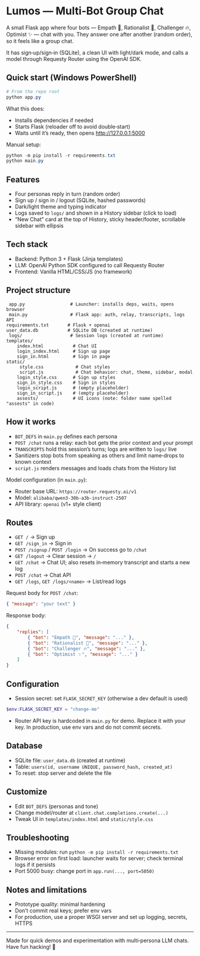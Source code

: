 # Lumos — Multi‑Bot Group Chat

A small Flask app where four bots — Empath 💙, Rationalist 🧠, Challenger 🔥, Optimist ✨ — chat with you. They answer one after another (random order), so it feels like a group chat.

It has sign‑up/sign‑in (SQLite), a clean UI with light/dark mode, and calls a model through Requesty Router using the OpenAI SDK.

## Quick start (Windows PowerShell)

```powershell
# From the repo root
python app.py
```

What this does:
- Installs dependencies if needed
- Starts Flask (reloader off to avoid double‑start)
- Waits until it’s ready, then opens http://127.0.0.1:5000

Manual setup:
```powershell
python -m pip install -r requirements.txt
python main.py
```

## Features

- Four personas reply in turn (random order)
- Sign up / sign in / logout (SQLite, hashed passwords)
- Dark/light theme and typing indicator
- Logs saved to `logs/` and shown in a History sidebar (click to load)
- “New Chat” card at the top of History, sticky header/footer, scrollable sidebar with ellipsis

## Tech stack

- Backend: Python 3 + Flask (Jinja templates)
- LLM: OpenAI Python SDK configured to call Requesty Router
- Frontend: Vanilla HTML/CSS/JS (no framework)

## Project structure

```
 app.py                 # Launcher: installs deps, waits, opens browser
 main.py                # Flask app: auth, relay, transcripts, logs API
requirements.txt       # Flask + openai
user_data.db           # SQLite DB (created at runtime)
 logs/                  # Session logs (created at runtime)
templates/
	index.html           # Chat UI
	login_index.html     # Sign up page
	sign_in.html         # Sign in page
static/
	 style.css            # Chat styles
	 script.js            # Chat behavior: chat, theme, sidebar, modal
	login_style.css      # Sign up styles
	sign_in_style.css    # Sign in styles
	login_script.js      # (empty placeholder)
	sign_in_script.js    # (empty placeholder)
	assests/             # UI icons (note: folder name spelled "assests" in code)
```

## How it works

- `BOT_DEFS` in `main.py` defines each persona
- `POST /chat` runs a relay: each bot gets the prior context and your prompt
- `TRANSCRIPTS` hold this session’s turns; logs are written to `logs/` live
- Sanitizers stop bots from speaking as others and limit name‑drops to known context
- `script.js` renders messages and loads chats from the History list

Model configuration (in `main.py`):
- Router base URL: `https://router.requesty.ai/v1`
- Model: `alibaba/qwen3-30b-a3b-instruct-2507`
- API library: `openai` (v1+ style client)

## Routes

- `GET /` → Sign up
- `GET /sign_in` → Sign in
- `POST /signup` / `POST /login` → On success go to `/chat`
- `GET /logout` → Clear session → `/`
- `GET /chat` → Chat UI; also resets in‑memory transcript and starts a new log
- `POST /chat` → Chat API
- `GET /logs`, `GET /logs/<name>` → List/read logs

Request body for `POST /chat`:

```json
{ "message": "your text" }
```

Response body:

```json
{
	"replies": [
		{ "bot": "Empath 💙", "message": "..." },
		{ "bot": "Rationalist 🧠", "message": "..." },
		{ "bot": "Challenger 🔥", "message": "..." },
		{ "bot": "Optimist ✨", "message": "..." }
	]
}
```

## Configuration

- Session secret: set `FLASK_SECRET_KEY` (otherwise a dev default is used)

```powershell
$env:FLASK_SECRET_KEY = "change-me"
```

- Router API key is hardcoded in `main.py` for demo. Replace it with your key. In production, use env vars and do not commit secrets.

## Database

- SQLite file: `user_data.db` (created at runtime)
- Table: `users(id, username UNIQUE, password_hash, created_at)`
- To reset: stop server and delete the file

## Customize

- Edit `BOT_DEFS` (personas and tone)
- Change model/router at `client.chat.completions.create(...)`
- Tweak UI in `templates/index.html` and `static/style.css`

## Troubleshooting

- Missing modules: run `python -m pip install -r requirements.txt`
- Browser error on first load: launcher waits for server; check terminal logs if it persists
- Port 5000 busy: change port in `app.run(..., port=5050)`

## Notes and limitations

- Prototype quality: minimal hardening
- Don’t commit real keys; prefer env vars
- For production, use a proper WSGI server and set up logging, secrets, HTTPS

---

Made for quick demos and experimentation with multi‑persona LLM chats. Have fun hacking! 🚀
